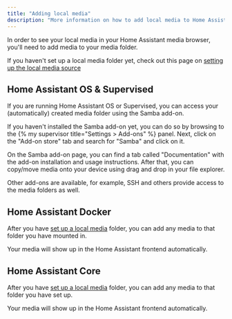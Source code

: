 ```yaml
---
title: "Adding local media"
description: "More information on how to add local media to Home Assistant."
---
```


In order to see your local media in your Home Assistant media browser, you'll
need to add media to your media folder.

If you haven't set up a local media folder yet, check out this page on
[setting up the local media source][setup-media]

## Home Assistant OS & Supervised

If you are running Home Assistant OS or Supervised, you can access your
(automatically) created media folder using the Samba add-on.

If you haven't installed the Samba add-on yet, you can do so by browsing to
the {% my supervisor title="Settings > Add-ons" %} panel. Next, click on
the "Add-on store" tab and search for "Samba" and click on it.

On the Samba add-on page, you can find a tab called "Documentation" with
the add-on installation and usage instructions. After that, you can copy/move
media onto your device using drag and drop in your file explorer.

Other add-ons are available, for example, SSH and others provide access to the
media folders as well.

## Home Assistant Docker

After you have [set up a local media][setup-media] folder, you can add
any media to that folder you have mounted in.

Your media will show up in the Home Assistant frontend automatically.

## Home Assistant Core

After you have [set up a local media][setup-media] folder, you can add any
media to that folder you have set up.

Your media will show up in the Home Assistant frontend automatically.

[setup-media]: /more-info/local-media/setup-media